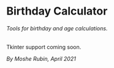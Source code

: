 # Birthday Calculator

###### Tools for birthday and age calculations.

Tkinter support coming soon.



_By Moshe Rubin, April 2021_
